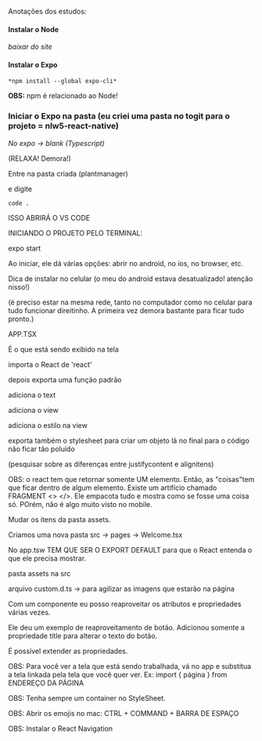 Anotações dos estudos:



#### Instalar o Node

*baixar do site*

#### Instalar o Expo

`*npm install --global expo-cli*`

**OBS:** npm é relacionado ao Node!

### Iniciar o Expo na pasta (eu criei uma pasta no togit para o projeto = nlw5-react-native)

*No expo -> blank (Typescript)*

(RELAXA! Demora!)



Entre na pasta criada (plantmanager)

e digite

 `code .`

ISSO ABRIRÁ O VS CODE

INICIANDO O PROJETO PELO TERMINAL:

expo start

Ao iniciar, ele dá várias opções: abrir no android, no ios, no browser, etc.

Dica de instalar no celular (o meu do android estava desatualizado! atenção nisso!)

(é preciso estar na mesma rede, tanto no computador como no celular para tudo funcionar direitinho. A primeira vez demora bastante para ficar tudo pronto.)





APP.TSX

É o que está sendo exibido na tela

importa o React de 'react'

depois exporta uma função padrão

adiciona o text

adiciona o view

adiciona o estilo na view

exporta também o stylesheet para criar um objeto lá no final para o código não ficar tão poluído

(pesquisar sobre as diferenças entre justifycontent e alignitens)





OBS: o react tem que retornar somente UM elemento. Então, as "coisas"tem que ficar dentro de algum elemento. Existe um artifício chamado FRAGMENT <> </>. Ele empacota tudo e mostra como se fosse uma coisa só. POrém, não é algo muito visto no mobile.



Mudar os itens da pasta assets.

Criamos uma nova pasta src -> pages -> Welcome.tsx

No app.tsw TEM QUE SER O EXPORT DEFAULT para que o React entenda o que ele precisa mostrar.

pasta assets na src

arquivo custom.d.ts -> para agilizar as imagens que estarão na página



Com um componente eu posso reaproveitar os atributos e propriedades várias vezes.

Ele deu um exemplo de reaproveitamento de botão. Adicionou somente a propriedade title para alterar o texto do botão.



É possível extender as propriedades.





OBS: Para você ver a tela que está sendo trabalhada, vá no app e substitua a tela linkada pela tela que você quer ver. Ex: import { página } from ENDEREÇO DA PÁGINA



OBS: Tenha sempre um container no StyleSheet.



OBS: Abrir os emojis no mac: CTRL + COMMAND + BARRA DE ESPAÇO



OBS: Instalar o React Navigation